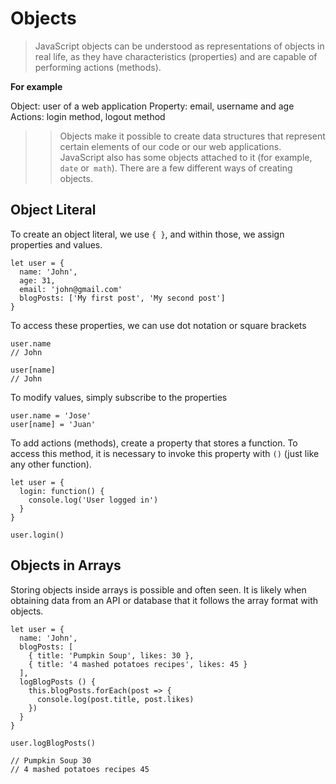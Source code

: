 # Objects

> JavaScript objects can be understood as representations of objects in real life, as they have characteristics (properties) and are capable of performing actions (methods).

**For example**

Object: user of a web application
Property: email, username and age
Actions: login method, logout method

>>Objects make it possible to create data structures that represent certain elements of our code or our web applications. JavaScript also has some objects attached to it (for example, `date` or` math`). There are a few different ways of creating objects.

## Object Literal

To create an object literal, we use `{ }`, and within those, we assign properties and values.
```
let user = {
  name: 'John',
  age: 31,
  email: 'john@gmail.com'
  blogPosts: ['My first post', 'My second post']
}
```
To access these properties, we can use dot notation or square brackets
```
user.name
// John

user[name]
// John
```
To modify values, simply subscribe to the properties
```
user.name = 'Jose'
user[name] = 'Juan'
```

To add actions (methods), create a property that stores a function. To access this method, it is necessary to invoke this property with `()` (just like any other function).

```
let user = {
  login: function() {
    console.log('User logged in')
  }
}

user.login()
```

## Objects in Arrays

Storing objects inside arrays is possible and often seen. It is likely when obtaining data from an API or database that it follows the array format with objects.
```
let user = {
  name: 'John',
  blogPosts: [
    { title: 'Pumpkin Soup', likes: 30 },
    { title: '4 mashed potatoes recipes', likes: 45 }
  ],
  logBlogPosts () {
    this.blogPosts.forEach(post => {
      console.log(post.title, post.likes)
    })
  }
}

user.logBlogPosts()

// Pumpkin Soup 30
// 4 mashed potatoes recipes 45
```